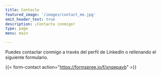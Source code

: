 ```yaml
---
title: Contacto
featured_image: '/images/contact_me.jpg'
omit_header_text: true
description: ¡Contacta conmigo!
type: page
menu: main

---
```


Puedes contactar conmigo a través del perfil de LinkedIn o rellenando el siguiente formulario.

{{< form-contact action="https://formspree.io/f/xnqepavb" >}}